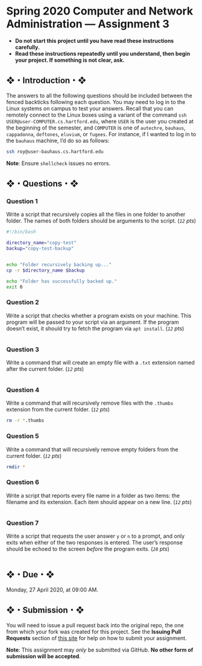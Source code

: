 # Spring 2020 Computer and Network Administration — Assignment 3

* **Do not start this project until you have read these instructions carefully.**  
* **Read these instructions repeatedly until you understand, then begin your project. If something is not clear, ask.**  

## ❖・Introduction・❖
The answers to all the following questions should be included between the fenced backticks following each question. You may need to log in to the Linux systems on campus to test your answers. Recall that you can remotely connect to the Linux boxes using a variant of the command `ssh USER@user-COMPUTER.cs.hartford.edu`, where `USER` is the user you created at the beginning of the semester, and `COMPUTER` is one of `autechre`, `bauhaus`, `cappadonna`, `deftones`, `eluvium`, or `fugees`. For instance, if I wanted to log in to the `bauhaus` machine, I’d do so as follows:

```bash
ssh roy@user-bauhaus.cs.hartford.edu
```

**Note**: Ensure `shellcheck` issues no errors.

## ❖・Questions・❖

### Question 1
Write a script that recursively copies all the files in one folder to another folder. The names of both folders should be arguments to the script. (_`12` pts_)

```bash
#!/bin/bash

directory_name="copy-test"
backup="copy-test-backup"


echo "Folder recursively backing up..."
cp -r $directory_name $backup

echo "Folder has successfully backed up."
exit 0
```

### Question 2
Write a script that checks whether a program exists on your machine. This program will be passed to your script via an argument. If the program doesn’t exist, it should try to fetch the program via `apt install`. (_`12` pts_)

```bash

```

### Question 3
Write a command that will create an empty file with a `.txt` extension named after the current folder. (_`12` pts_)

```bash

```

### Question 4
Write a command that will recursively remove files with the `.thumbs` extension from the current folder. (_`12` pts_)

```bash
rm -r *.thumbs
```

### Question 5
Write a command that will recursively remove empty folders from the current folder. (_`12` pts_)

```bash
rmdir *
```

### Question 6
Write a script that reports every file name in a folder as two items: the filename and its extension. Each item should appear on a new line. (_`12` pts_)

```bash

```

### Question 7
Write a script that requests the user answer `y` or `n` to a prompt, and only exits when either of the two responses is entered. The user’s response should be echoed to the screen _before_ the program exits. (_`28` pts_)

```bash

```

## ❖・Due・❖
Monday, 27 April 2020, at 09:00 AM.

## ❖・Submission・❖
You will need to issue a pull request back into the original repo, the one from which your fork was created for this project. See the **Issuing Pull Requests** section of [this site](http://code-warrior.github.io/tutorials/git/github/index.html) for help on how to submit your assignment.

**Note**: This assignment may *only* be submitted via GitHub. **No other form of submission will be accepted**.
